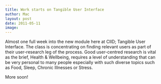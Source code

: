 ```yaml
---
title: Work starts on Tangible User Interface
author: Mac
layout: post
date: 2011-05-11
image: 
---
```

Almost one full week into the new module here at CIID; Tangible User Interface. The class is concentrating on finding relevant users as part of their user-research leg of the process. Good user-centred research is vital as the brief, Health & Wellbeing, requires a level of understanding that can be very personal to many people especially with such diverse topics such as Food, Sleep, Chronic Illnesses or Stress.

More soon!